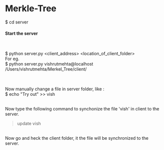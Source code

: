 Merkle-Tree
===========

$ cd server

<h4>Start the server</h4>
<br>

$ python server.py <client_address> <location_of_client_folder>
<br>
For eg.
<br>
$ python server.py vishrutmehta@localhost /Users/vishrutmehta/Merkel_Tree/client/

<br><br>
Now manually change a file in server folder, like :
<br>
$ echo "Try out" >> vish

<br>
Now type the following command to synchonize the file 'vish' in client to the server.

> update vish

<br>
Now go and heck the client folder, it the file will be synchronized to the server.
